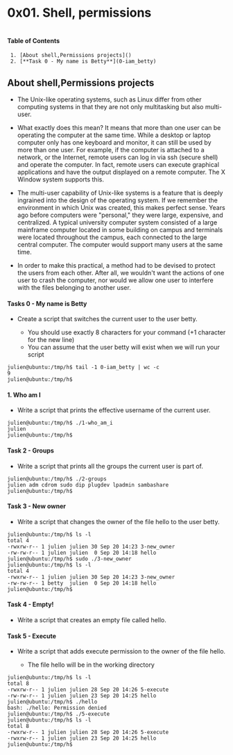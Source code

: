# 0x01. Shell, permissions
![]()

#### Table of Contents ####
     1. [About shell,Permissions projects]()
     2. [**Task 0 - My name is Betty**](0-iam_betty)
## About shell,Permissions projects

* The Unix-like operating systems, such as Linux differ from other computing systems in that they are not only multitasking but also multi-user.

* What exactly does this mean? It means that more than one user can be operating the computer at the same time. While a desktop or laptop computer only has one keyboard and monitor, it can still be used by more than one user. For example, if the computer is attached to a network, or the Internet, remote users can log in via ssh (secure shell) and operate the computer. In fact, remote users can execute graphical applications and have the output displayed on a remote computer. The X Window system supports this.

* The multi-user capability of Unix-like systems is a feature that is deeply ingrained into the design of the operating system. If we remember the environment in which Unix was created, this makes perfect sense. Years ago before computers were "personal," they were large, expensive, and centralized. A typical university computer system consisted of a large mainframe computer located in some building on campus and terminals were located throughout the campus, each connected to the large central computer. The computer would support many users at the same time.

* In order to make this practical, a method had to be devised to protect the users from each other. After all, we wouldn't want the actions of one user to crash the computer, nor would we allow one user to interfere with the files belonging to another user.



#### Tasks 0 - My name is Betty ####
* Create a script that switches the current user to the user betty.

  - You should use exactly 8 characters for your command (+1 character for the new line)
  - You can assume that the user betty will exist when we will run your script
~~~
julien@ubuntu:/tmp/h$ tail -1 0-iam_betty | wc -c
9
julien@ubuntu:/tmp/h$
~~~

#### 1. Who am I ####

* Write a script that prints the effective username of the current user.
~~~
julien@ubuntu:/tmp/h$ ./1-who_am_i
julien
julien@ubuntu:/tmp/h$ 
~~~
#### Task 2 - Groups ####
* Write a script that prints all the groups the current user is part of.
~~~
julien@ubuntu:/tmp/h$ ./2-groups
julien adm cdrom sudo dip plugdev lpadmin sambashare
julien@ubuntu:/tmp/h$ 
~~~


#### Task 3 - New owner ####

* Write a script that changes the owner of the file hello to the user betty.

~~~
julien@ubuntu:/tmp/h$ ls -l
total 4
-rwxrw-r-- 1 julien julien 30 Sep 20 14:23 3-new_owner
-rw-rw-r-- 1 julien julien  0 Sep 20 14:18 hello
julien@ubuntu:/tmp/h$ sudo ./3-new_owner 
julien@ubuntu:/tmp/h$ ls -l
total 4
-rwxrw-r-- 1 julien julien 30 Sep 20 14:23 3-new_owner
-rw-rw-r-- 1 betty  julien  0 Sep 20 14:18 hello
julien@ubuntu:/tmp/h$
~~~

#### Task 4 - Empty! ####

* Write a script that creates an empty file called hello.

#### Task 5 - Execute ####

* Write a script that adds execute permission to the owner of the file hello.

   - The file hello will be in the working directory
~~~
julien@ubuntu:/tmp/h$ ls -l
total 8
-rwxrw-r-- 1 julien julien 28 Sep 20 14:26 5-execute
-rw-rw-r-- 1 julien julien 23 Sep 20 14:25 hello
julien@ubuntu:/tmp/h$ ./hello
bash: ./hello: Permission denied
julien@ubuntu:/tmp/h$ ./5-execute 
julien@ubuntu:/tmp/h$ ls -l
total 8
-rwxrw-r-- 1 julien julien 28 Sep 20 14:26 5-execute
-rwxrw-r-- 1 julien julien 23 Sep 20 14:25 hello
julien@ubuntu:/tmp/h$ 
~~~